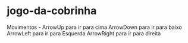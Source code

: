 # jogo-da-cobrinha

Movimentos -
ArrowUp para ir para cima
ArrowDown para ir para baixo
ArrowLeft para ir para Esquerda
ArrowRight para ir para direita
